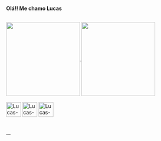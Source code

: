 #### Olá!! Me chamo Lucas 
##

<div>
<a href="https://github.com/lucasllvs/github-readme-stats">
  <img height=200 align="center" src="https://github-readme-stats.vercel.app/api?username=lucasllvs&show_icons=true&theme=tokyonight&icon_color=F2CB05" />
</a>
<a href="https://github.com/lucasllvs/convoychat">
  <img height=200 align="center" src="https://github-readme-stats.vercel.app/api/top-langs?username=lucasllvs&layout=compact&langs_count=8&card_width=320&show_icons=true&theme=tokyonight" />
</a>
</div>

<br>

<div style="display; inline_block">
  <img alt="Lucas-HTML" alling="center" height="40" widht="50" src="https://cdn.jsdelivr.net/gh/devicons/devicon/icons/html5/html5-plain-wordmark.svg"/>
  <img alt="Lucas-CSS" alling="center" height="40" widht="50" src="https://cdn.jsdelivr.net/gh/devicons/devicon/icons/css3/css3-plain-wordmark.svg"/>
  <img alt="Lucas-JS" alling="center" height="40" widht="40"src="https://cdn.jsdelivr.net/gh/devicons/devicon/icons/javascript/javascript-original.svg"/>

</div>

 ##

<div>
  <a href="https://www.instagram.com/llucas_llvs/" target=""_blank> <img alt="" src="https://img.shields.io/badge/Instagram-E4405F?style=for-the-badge&logo=instagram&logoColor=white"> </a>
  <a href="https://www.linkedin.com/in/lucas-alves-llvs/" target="_blank"> <img alt="" src="https://img.shields.io/badge/LinkedIn-0077B5?style=for-the-badge&logo=linkedin&logoColor=white"> </a>
  <a href="" target="_blank"> <img alt="" src="https://img.shields.io/badge/Discord-7289DA?style=for-the-badge&logo=discord&logoColor=white"> </a>
  <a href="mailto:lucas183alves@gmail.com" target="_blank"> <img alt="" src="https://img.shields.io/badge/Gmail-D14836?style=for-the-badge&logo=gmail&logoColor=white"></a>
  <a href="" target="_blank"> <img alt="" src="https://img.shields.io/badge/Telegram-2CA5E0?style=for-the-badge&logo=telegram&logoColor=white"></a>
</div>



